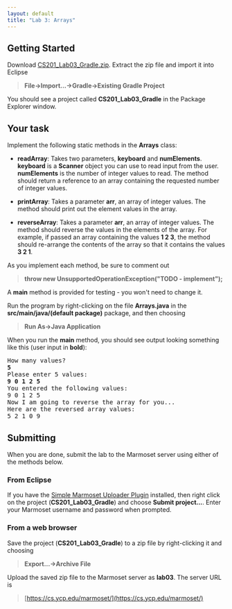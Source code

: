 ```yaml
---
layout: default
title: "Lab 3: Arrays"
---
```


## Getting Started

Download [CS201\_Lab03\_Gradle.zip](CS201_Lab03_Gradle.zip). Extract the zip file and import it into Eclipse

> **File&rarr;Import...&rarr;Gradle&rarr;Existing Gradle Project**

You should see a project called **CS201\_Lab03\_Gradle** in the Package Explorer window.

## Your task

Implement the following static methods in the **Arrays** class:

-   **readArray**: Takes two parameters, **keyboard** and **numElements**. **keyboard** is a **Scanner** object you can use to read input from the user. **numElements** is the number of integer values to read. The method should return a reference to an array containing the requested number of integer values.

-   **printArray**: Takes a parameter **arr**, an array of integer values. The method should print out the element values in the array.

-   **reverseArray**: Takes a parameter **arr**, an array of integer values. The method should reverse the values in the elements of the array. For example, if passed an array containing the values **1 2 3**, the method should re-arrange the contents of the array so that it contains the values **3 2 1**.

As you implement each method, be sure to comment out

> **throw new UnsupportedOperationException("TODO - implement");**

A **main** method is provided for testing - you won't need to change it. 

Run the program by right-clicking on the file **Arrays.java** in the **src/main/java/(default package)** package, and then choosing

> **Run As&rarr;Java Application**

When you run the **main** method, you should see output looking something like this (user input in **bold**):

<pre>
How many values? 
<b>5</b>
Please enter 5 values:
<b>9 0 1 2 5</b>
You entered the following values:
9 0 1 2 5 
Now I am going to reverse the array for you...
Here are the reversed array values:
5 2 1 0 9 
</pre>

## Submitting

When you are done, submit the lab to the Marmoset server using either of the methods below.

### From Eclipse

If you have the [Simple Marmoset Uploader Plugin](../resources/index.html) installed, then right click on the project (**CS201\_Lab03\_Gradle**) and choose **Submit project...**. Enter your Marmoset username and password when prompted.

### From a web browser

Save the project (**CS201\_Lab03\_Gradle**) to a zip file by right-clicking it and choosing

> **Export...&rarr;Archive File**

Upload the saved zip file to the Marmoset server as **lab03**. The server URL is

> [https://cs.ycp.edu/marmoset/](https://cs.ycp.edu/marmoset/)
